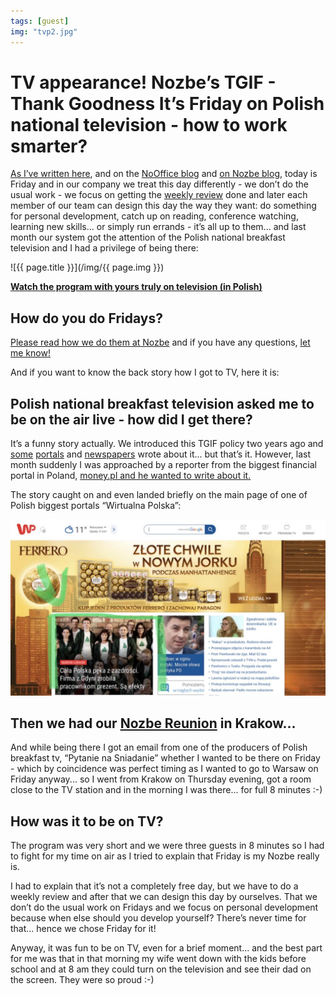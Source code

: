 ```yaml
---
tags: [guest]
img: "tvp2.jpg"
---
```


# TV appearance! Nozbe’s TGIF - Thank Goodness It’s Friday on Polish national television - how to work smarter?

[As I’ve written here](/tgif/), and on the [NoOffice blog](https://nooffice.org/tgif-my-teams-attempt-at-working-less-but-better-360cd61de2f8) and [on Nozbe blog](https://nozbe.com/tags/tgif/), today is Friday and in our company we treat this day differently - we don’t do the usual work - we focus on getting the [weekly review](/weekly-review) done and later each member of our team can design this day the way they want: do something for personal development, catch up on reading, conference watching, learning new skills... or simply run errands - it’s all up to them... and last month our system got the attention of the Polish national breakfast television and I had a privilege of being there:

<!--More-->

![{{ page.title }}](/img/{{ page.img }})

**[Watch the program with yours truly on television (in Polish)](https://pytanienasniadanie.tvp.pl/39539928/jaki-jest-idealny-czas-pracy)**

## How do you do Fridays?

[Please read how we do them at Nozbe](https://nozbe.com/tags/tgif/) and if you have any questions, [let me know!](/contact)

And if you want to know the back story how I got to TV, here it is:

## Polish national breakfast television asked me to be on the air live - how did I get there?

It’s a funny story actually. We introduced this TGIF policy two years ago and [some](https://mamstartup.pl/zespol/11178/od-roku-pracownicy-nozbe-maja-wolne-piatki-nie-wroca-juz-do-40-godzinnego-tygodnia-pracy) [portals](https://innpoland.pl/134901,kiedy-korpoludki-siedza-po-godzinach-oni-w-piatek-robia-co-chca-ich-pracodawca-cieszy-sie-razem-z-nimi) and [newspapers](https://plus.dziennikbaltycki.pl/luzne-piateczki-nowoczesny-pomysl-ze-startupu-podnosza-produktywnosc/ar/12051000) wrote about it... but that’s it. However, last month suddenly I was approached by a reporter from the biggest financial portal in Poland, [money.pl and he wanted to write about it.](https://msp.money.pl/wiadomosci/zarzadzanie/artykul/piatek-piateczek-piatunio-w-tej-firmie-to,176,0,2418096.html)

The story caught on and even landed briefly on the main page of one of Polish biggest portals “Wirtualna Polska”:

![TV appearance! Nozbe’s TGIF - Thank Goodness It’s Friday on Polish national television - how to work smarter? 2](/img/tvp2-2.jpg)

## Then we had our [Nozbe Reunion](/reunion) in Krakow...

And while being there I got an email from one of the producers of Polish breakfast tv, “Pytanie na Sniadanie” whether I wanted to be there on Friday - which by coincidence was perfect timing as I wanted to go to Warsaw on Friday anyway... so I went from Krakow on Thursday evening, got a room close to the TV station and in the morning I was there... for full 8 minutes :-)

## How was it to be on TV?

The program was very short and we were three guests in 8 minutes so I had to fight for my time on air as I tried to explain that Friday is my Nozbe really is.

I had to explain that it’s not a completely free day, but we have to do a weekly review and after that we can design this day by ourselves. That we don’t do the usual work on Fridays and we focus on personal development because when else should you develop yourself? There’s never time for that... hence we chose Friday for it!

Anyway, it was fun to be on TV, even for a brief moment... and the best part for me was that in that morning my wife went down with the kids before school and at 8 am they could turn on the television and see their dad on the screen. They were so proud :-)

[n]: https://michael.gratis/nozbe
[p]: /podcast